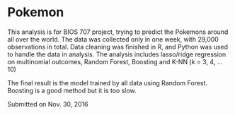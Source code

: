 # Pokemon

This analysis is for BIOS 707 project, trying to predict the Pokemons around all over the world. The data was collected only in one week, with 29,000 observations in total. Data cleaning was finished in R, and Python was used to handle the data in analysis. The analysis includes lasso/ridge regression on multinomial outcomes, Random Forest, Boosting and K-NN (k = 3, 4, ... 10)

The final result is the model trained by all data using Random Forest. Boosting is a good method but it is too slow.

Submitted on Nov. 30, 2016
